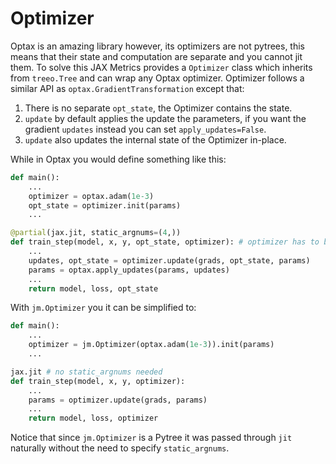 
# Optimizer

Optax is an amazing library however, its optimizers are not pytrees, this means that their state and computation are separate and you cannot jit them. To solve this JAX Metrics provides a `Optimizer` class which inherits from `treeo.Tree` and can wrap any Optax optimizer. Optimizer follows a similar API as `optax.GradientTransformation` except that:

1. There is no separate `opt_state`, the Optimizer contains the state.
2. `update` by default applies the update the parameters, if you want the gradient `updates` instead you can set `apply_updates=False`.
3. `update` also updates the internal state of the Optimizer in-place.

While in Optax you would define something like this:

```python hl_lines="4 7 11"
def main():
    ...
    optimizer = optax.adam(1e-3)
    opt_state = optimizer.init(params)
    ...

@partial(jax.jit, static_argnums=(4,))
def train_step(model, x, y, opt_state, optimizer): # optimizer has to be static
    ...
    updates, opt_state = optimizer.update(grads, opt_state, params)
    params = optax.apply_updates(params, updates)
    ...
    return model, loss, opt_state
```

With `jm.Optimizer` you it can be simplified to:

```python hl_lines="3 9"
def main():
    ...
    optimizer = jm.Optimizer(optax.adam(1e-3)).init(params)
    ...

jax.jit # no static_argnums needed
def train_step(model, x, y, optimizer):
    ...
    params = optimizer.update(grads, params)
    ...
    return model, loss, optimizer
```

Notice that since `jm.Optimizer` is a Pytree it was passed through `jit` naturally without the need to specify `static_argnums`.
